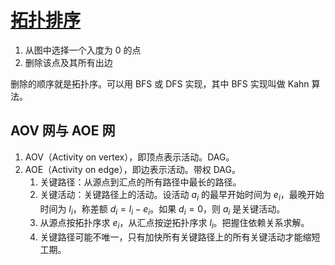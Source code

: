 # [拓扑排序](https://github.com/amcones/algorithms/tree/main/content/include/graph/topo_sort.h)

1. 从图中选择一个入度为 0 的点
2. 删除该点及其所有出边

删除的顺序就是拓扑序。可以用 BFS 或 DFS 实现，其中 BFS 实现叫做 Kahn 算法。

## AOV 网与 AOE 网 

1. AOV（Activity on vertex），即顶点表示活动。DAG。
2. AOE（Activity on edge），即边表示活动。带权 DAG。
   1. 关键路径：从源点到汇点的所有路径中最长的路径。
   2. 关键活动：关键路径上的活动。设活动 $a_i$ 的最早开始时间为 $e_i$，最晚开始时间为 $l_i$，称差额 $d_i=l_i-e_i$。如果 $d_i = 0$，则 $a_i$ 是关键活动。
   3. 从源点按拓扑序求 $e_i$，从汇点按逆拓扑序求 $l_i$。把握住依赖关系求解。
   4. 关键路径可能不唯一，只有加快所有关键路径上的所有关键活动才能缩短工期。

